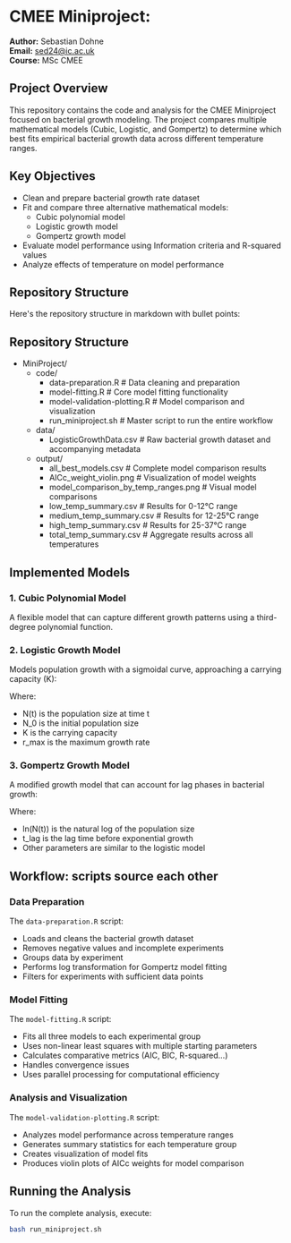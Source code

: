 # CMEE Miniproject: 

**Author:** Sebastian Dohne  
**Email:** [sed24@ic.ac.uk](mailto:sed24@ic.ac.uk)  
**Course:** MSc CMEE 

## Project Overview
This repository contains the code and analysis for the CMEE Miniproject focused on bacterial growth modeling. The project compares multiple mathematical models (Cubic, Logistic, and Gompertz) to determine which best fits empirical bacterial growth data across different temperature ranges.

## Key Objectives
- Clean and prepare bacterial growth rate dataset
- Fit and compare three alternative mathematical models:
  - Cubic polynomial model
  - Logistic growth model
  - Gompertz growth model
- Evaluate model performance using Information criteria and R-squared values
- Analyze effects of temperature on model performance

## Repository Structure

Here's the repository structure in markdown with bullet points:

## Repository Structure

* MiniProject/
  * code/
    * data-preparation.R            # Data cleaning and preparation
    * model-fitting.R               # Core model fitting functionality
    * model-validation-plotting.R   # Model comparison and visualization
    * run_miniproject.sh            # Master script to run the entire workflow
  * data/
    * LogisticGrowthData.csv        # Raw bacterial growth dataset and accompanying metadata
  * output/
    * all_best_models.csv           # Complete model comparison results
    * AICc_weight_violin.png        # Visualization of model weights
    * model_comparison_by_temp_ranges.png  # Visual model comparisons
    * low_temp_summary.csv          # Results for 0-12°C range
    * medium_temp_summary.csv       # Results for 12-25°C range
    * high_temp_summary.csv         # Results for 25-37°C range
    * total_temp_summary.csv        # Aggregate results across all temperatures

## Implemented Models

### 1. Cubic Polynomial Model
A flexible model that can capture different growth patterns using a third-degree polynomial function.

### 2. Logistic Growth Model
Models population growth with a sigmoidal curve, approaching a carrying capacity (K):

Where:
- N(t) is the population size at time t
- N_0 is the initial population size
- K is the carrying capacity
- r_max is the maximum growth rate

### 3. Gompertz Growth Model
A modified growth model that can account for lag phases in bacterial growth:

Where:
- ln(N(t)) is the natural log of the population size
- t_lag is the lag time before exponential growth
- Other parameters are similar to the logistic model

## Workflow: scripts source each other

### Data Preparation
The `data-preparation.R` script:
- Loads and cleans the bacterial growth dataset
- Removes negative values and incomplete experiments
- Groups data by experiment
- Performs log transformation for Gompertz model fitting
- Filters for experiments with sufficient data points

### Model Fitting
The `model-fitting.R` script:
- Fits all three models to each experimental group
- Uses non-linear least squares with multiple starting parameters
- Calculates comparative metrics (AIC, BIC, R-squared...)
- Handles convergence issues
- Uses parallel processing for computational efficiency

### Analysis and Visualization
The `model-validation-plotting.R` script:
- Analyzes model performance across temperature ranges
- Generates summary statistics for each temperature group
- Creates visualization of model fits
- Produces violin plots of AICc weights for model comparison

## Running the Analysis
To run the complete analysis, execute:

```bash
bash run_miniproject.sh